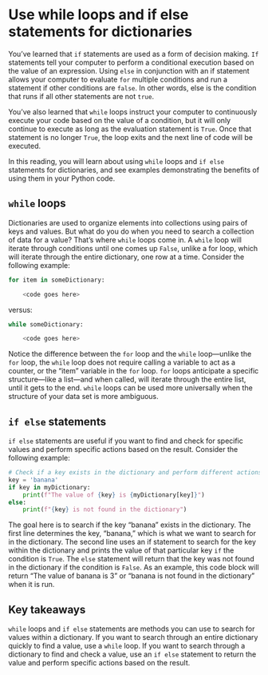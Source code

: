 # Use while loops and if else statements for dictionaries
You’ve learned that `if` statements are used as a form of decision making. `If` statements tell your computer to perform a conditional execution based on the value of an expression. Using `else` in conjunction with an if statement allows your computer to evaluate `for` multiple conditions and run a statement if other conditions are `false`. In other words, else is the condition that runs if all other statements are not `true`.

You’ve also learned that `while` loops instruct your computer to continuously execute your code based on the value of a condition, but it will only continue to execute as long as the evaluation statement is `True`. Once that statement is no longer `True`, the loop exits and the next line of code will be executed. 

In this reading, you will learn about using `while` loops and `if else` statements for dictionaries, and see examples demonstrating the benefits of using them in your Python code. 

## `while` loops  
Dictionaries are used to organize elements into collections using pairs of keys and values. But what do you do when you need to search a collection of data for a value? That’s where `while` loops come in. A `while` loop will iterate through conditions until one comes up `False`, unlike a for loop, which will iterate through the entire dictionary, one row at a time. Consider the following example: 

```py 
for item in someDictionary:

    <code goes here>
```

versus:

```py
while someDictionary:

    <code goes here>
```

Notice the difference between the `for` loop and the `while` loop—unlike the `for` loop, the `while` loop does not require calling a variable to act as a counter, or the “item” variable in the `for` loop. `for` loops anticipate a specific structure—like a list—and when called, will iterate through the entire list, until it gets to the end.  `while` loops can be used more universally when the structure of your data set is more ambiguous. 

## `if else` statements 

`if else` statements are useful if you want to find and check for specific values and perform specific actions based on the result. Consider the following example:  

```py
# Check if a key exists in the dictionary and perform different actions based on the result
key = 'banana'
if key in myDictionary:
	print(f"The value of {key} is {myDictionary[key]}")
else:
	print(f"{key} is not found in the dictionary")
```

The goal here is to search if the key “banana” exists in the dictionary. The first line determines the key, “banana,” which is what we want to search for in the dictionary. The second line uses an if statement to search for the key within the dictionary and prints the value of that particular key `if` the condition is `True`. The `else` statement will return that the key was not found in the dictionary if the condition is `False`. As an example, this code block will return “The value of banana is 3” or “banana is not found in the dictionary” when it is run. 

## Key takeaways

`while` loops and `if else` statements are methods you can use to search for values within a dictionary. If you want to search through an entire dictionary quickly to find a value, use a `while` loop. If you want to search through a dictionary to find and check a value, use an `if else` statement to return the value and perform specific actions based on the result. 
